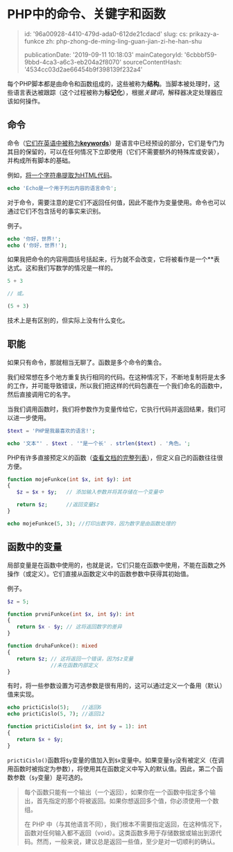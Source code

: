 PHP中的命令、关键字和函数
==============

> id: '96a00928-4410-479d-ada0-612de21cdacd'
> slug:
> 	cs: prikazy-a-funkce
> 	zh: php-zhong-de-ming-ling-guan-jian-zi-he-han-shu
> 
> publicationDate: '2019-09-11 10:18:03'
> mainCategoryId: '6cbbbf59-9bbd-4ca3-a6c3-eb204a2f8070'
> sourceContentHash: '4534cc03d2ae66454b9f398139f232a4'

每个PHP脚本都是由命令和函数组成的，这些被称为**结构**。当脚本被处理时，这些语言表达被跟踪（这个过程被称为**标记化**），根据*关键词*，解释器决定处理器应该如何操作。

命令
--------------------------

命令（<a href="https://www.php.net/manual/en/reserved.keywords.php">它们在英语中被称为**keywords**</a>）是语言中已经预设的部分，它们是专门为其目的保留的，可以在任何情况下立即使用（它们不需要额外的特殊库或安装），并构成所有脚本的基础。

例如，<a href="/echo">将一个字符串提取为HTML代码</a>。

```php
echo 'Echo是一个用于列出内容的语言命令';
```

对于命令，需要注意的是它们不返回任何值，因此不能作为变量使用。命令也可以通过它们不包含括号的事实来识别。

例子。

```php
echo '你好，世界!';
echo ('你好，世界!');
```

如果我把命令的内容用圆括号括起来，行为就不会改变，它将被看作是一个**表达式。这和我们写数学的情况是一样的。

```php
5 + 3

// 或。

(5 + 3)
```

技术上是有区别的，但实际上没有什么变化。

职能
--------------------------

如果只有命令，那就相当无聊了。函数是多个命令的集合。

我们经常想在多个地方重复执行相同的代码。在这种情况下，不断地复制将是太多的工作，并可能导致错误，所以我们把这样的代码包裹在一个我们命名的函数中，然后直接调用它的名字。

当我们调用函数时，我们将参数作为变量传给它，它执行代码并返回结果，我们可以进一步使用。

```php
$text = 'PHP是我最喜欢的语言!';

echo '文本"' . $text . '"是一个长' . strlen($text) . '角色。';
```

PHP有许多直接预定义的函数（<a href="/documentation">查看文档的完整列表</a>），但定义自己的函数往往很方便。

```php
function mojeFunkce(int $x, int $y): int
{
   $z = $x + $y;   // 添加输入参数并将其存储在一个变量中

   return $z;      //返回变量$z
}

echo mojeFunkce(5, 3); //打印出数字8，因为数字是由函数处理的
```

函数中的变量
--------------------------

局部变量是在函数中使用的，也就是说，它们只能在函数中使用，不能在函数之外操作（或定义）。它们直接从函数定义中的函数参数中获得其初始值。

例子。

```php
$z = 5;

function prvniFunkce(int $x, int $y): int
{
   return $x - $y; // 这将返回数字的差异
}

function druhaFunkce(): mixed
{
   return $z; // 这将返回一个错误，因为$z变量
              //未在函数内部定义
}
```

有时，将一些参数设置为可选参数是很有用的，这可以通过定义一个备用（默认）值来实现。

```php
echo prictiCislo(5);    //返回6
echo prictiCislo(5, 7); //返回12

function prictiCislo(int $x, int $y = 1): int
{
   return $x + $y;
}
```

`prictiCislo()`函数将`$y`变量的值加入到`$x`变量中。如果变量`$y`没有被定义（在调用函数时被指定为参数），将使用其在函数定义中写入的默认值。因此，第二个函数参数（`$y`变量）是可选的。

> 每个函数只能有一个输出（一个返回），如果你在一个函数中指定多个输出，首先指定的那个将被返回。如果你想返回多个值，你必须使用一个数组。
>
> 在 PHP 中（与其他语言不同），我们根本不需要指定返回，在这种情况下，函数对任何输入都不返回（void）。这类函数多用于存储数据或输出到源代码。然而，一般来说，建议总是返回一些值，至少是对一切顺利的确认。
